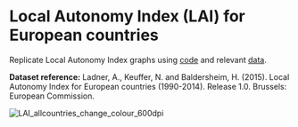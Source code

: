 # Local Autonomy Index (LAI) for European countries

Replicate Local Autonomy Index graphs using [code](https://github.com/CaitHRobinson/councillorsatthecasino/blob/main/lai/LAI_graphs.rmd) and relevant [data](https://github.com/CaitHRobinson/councillorsatthecasino/blob/main/lai/LAI_2014.csv).

**Dataset reference:** Ladner, A., Keuffer, N. and Baldersheim, H. (2015). Local Autonomy Index for European countries (1990-2014). Release 1.0. Brussels: European Commission.

![LAI_allcountries_change_colour_600dpi](https://user-images.githubusercontent.com/57355504/130808763-d31dc114-5800-4baa-ba9e-efb739a3bacd.jpg)

